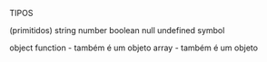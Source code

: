 TIPOS

(primitidos)
string
number
boolean
null
undefined
symbol

object
function - também é um objeto
array - também é um objeto 

